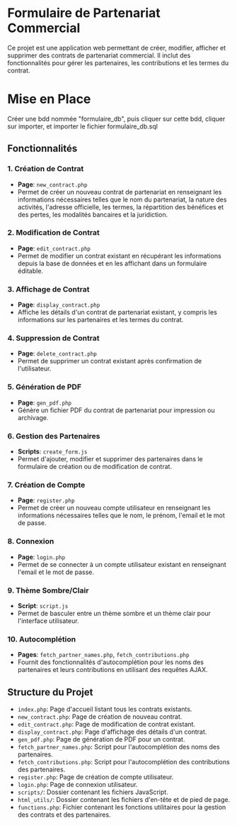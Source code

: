 # Formulaire de Partenariat Commercial

Ce projet est une application web permettant de créer, modifier, afficher et supprimer des contrats de partenariat commercial. Il inclut des fonctionnalités pour gérer les partenaires, les contributions et les termes du contrat.

# Mise en Place

Créer une bdd nommée "formulaire_db", puis cliquer sur cette bdd, cliquer sur importer, et importer le fichier formulaire_db.sql

## Fonctionnalités

### 1. Création de Contrat
- **Page**: `new_contract.php`
- Permet de créer un nouveau contrat de partenariat en renseignant les informations nécessaires telles que le nom du partenariat, la nature des activités, l'adresse officielle, les termes, la répartition des bénéfices et des pertes, les modalités bancaires et la juridiction.

### 2. Modification de Contrat
- **Page**: `edit_contract.php`
- Permet de modifier un contrat existant en récupérant les informations depuis la base de données et en les affichant dans un formulaire éditable.

### 3. Affichage de Contrat
- **Page**: `display_contract.php`
- Affiche les détails d'un contrat de partenariat existant, y compris les informations sur les partenaires et les termes du contrat.

### 4. Suppression de Contrat
- **Page**: `delete_contract.php`
- Permet de supprimer un contrat existant après confirmation de l'utilisateur.

### 5. Génération de PDF
- **Page**: `gen_pdf.php`
- Génère un fichier PDF du contrat de partenariat pour impression ou archivage.

### 6. Gestion des Partenaires
- **Scripts**: `create_form.js`
- Permet d'ajouter, modifier et supprimer des partenaires dans le formulaire de création ou de modification de contrat.

### 7. Création de Compte
- **Page**: `register.php`
- Permet de créer un nouveau compte utilisateur en renseignant les informations nécessaires telles que le nom, le prénom, l'email et le mot de passe.

### 8. Connexion
- **Page**: `login.php`
- Permet de se connecter à un compte utilisateur existant en renseignant l'email et le mot de passe.

### 9. Thème Sombre/Clair
- **Script**: `script.js`
- Permet de basculer entre un thème sombre et un thème clair pour l'interface utilisateur.

### 10. Autocomplétion
- **Pages**: `fetch_partner_names.php`, `fetch_contributions.php`
- Fournit des fonctionnalités d'autocomplétion pour les noms des partenaires et leurs contributions en utilisant des requêtes AJAX.

## Structure du Projet

- `index.php`: Page d'accueil listant tous les contrats existants.
- `new_contract.php`: Page de création de nouveau contrat.
- `edit_contract.php`: Page de modification de contrat existant.
- `display_contract.php`: Page d'affichage des détails d'un contrat.
- `gen_pdf.php`: Page de génération de PDF pour un contrat.
- `fetch_partner_names.php`: Script pour l'autocomplétion des noms des partenaires.
- `fetch_contributions.php`: Script pour l'autocomplétion des contributions des partenaires.
- `register.php`: Page de création de compte utilisateur.
- `login.php`: Page de connexion utilisateur.
- `scripts/`: Dossier contenant les fichiers JavaScript.
- `html_utils/`: Dossier contenant les fichiers d'en-tête et de pied de page.
- `functions.php`: Fichier contenant les fonctions utilitaires pour la gestion des contrats et des partenaires.


